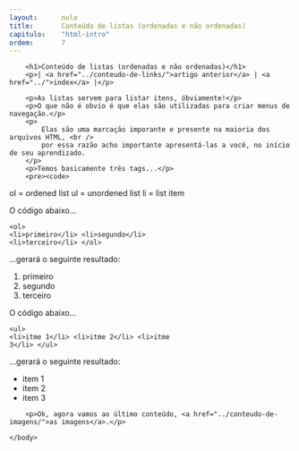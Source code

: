 ```yaml
---
layout:      nulo
title:       Conteúdo de listas (ordenadas e não ordenadas)
capitulo:    "html-intro"
ordem:       7
---
```

<!DOCTYPE html>
<html>
    <head>
        <title>Conteúdo de listas (ordenadas e não ordenadas)</title>
        <meta charset="UTF-8">
    </head>
    <body>

        <h1>Conteúdo de listas (ordenadas e não ordenadas)</h1>
        <p>| <a href="../conteudo-de-links/">artigo anterior</a> | <a href="../">index</a> |</p>

        <p>As listas servem para listar itens, óbviamente!</p>
        <p>O que não é obvio é que elas são utilizadas para criar menus de navegação.</p>
        <p>
            Elas são uma marcação imporante e presente na maioria dos arquivos HTML, <br />
            por essa razão acho importante apresentá-las a você, no início de seu aprendizado.
        </p>
        <p>Temos basicamente três tags...</p>
        <pre><code>
ol = ordened list
ul = unordened list
li = list item
</code></pre>
        <p>O código abaixo...</p>
        <pre><code>&lt;ol&gt;
    &lt;li&gt;primeiro&lt;/li&gt;
    &lt;li&gt;segundo&lt;/li&gt;
    &lt;li&gt;terceiro&lt;/li&gt;
&lt;/ol&gt;
</code></pre>
        <p>...gerará o seguinte resultado:</p>
        <ol>
            <li>primeiro</li>
            <li>segundo</li>
            <li>terceiro</li>
        </ol>
        <p>O código abaixo...</p>
        <pre><code>&lt;ul&gt;
    &lt;li&gt;itme 1&lt;/li&gt;
    &lt;li&gt;itme 2&lt;/li&gt;
    &lt;li&gt;itme 3&lt;/li&gt;
&lt;/ul&gt;
</code></pre>
        <p>...gerará o seguinte resultado:</p>
        <ul>
            <li>item 1</li>
            <li>item 2</li>
            <li>item 3</li>
        </ul>

        <p>Ok, agora vamos ao último conteúdo, <a href="../conteudo-de-imagens/">as imagens</a>.</p>

    </body>
</html>
